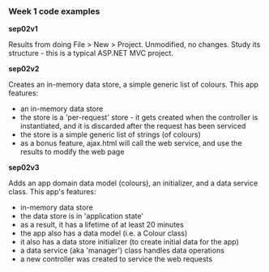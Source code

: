 ### Week 1 code examples

**sep02v1**

Results from doing File > New > Project. 
Unmodified, no changes. 
Study its structure - this is a typical ASP.NET MVC project.

**sep02v2**

Creates an in-memory data store, a simple generic list of colours.
This app features:
- an in-memory data store</li>
- the store is a 'per-request' store - it gets created when the controller is instantiated, and it is discarded after the request has been serviced
- the store is a simple generic list of strings (of colours)
- as a bonus feature, ajax.html will call the web service, and use the results to modify the web page

**sep02v3**

Adds an app domain data model (colours), an initializer, and a data service class.
This app's features:
- in-memory data store
- the data store is in 'application state'
- as a result, it has a lifetime of at least 20 minutes
- the app also has a data model (i.e. a Colour class)
- it also has a data store initializer (to create initial data for the app)
- a data service (aka 'manager') class handles data operations
- a new controller was created to service the web requests
